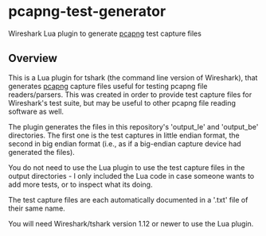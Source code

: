 # pcapng-test-generator
Wireshark Lua plugin to generate [pcapng](https://github.com/pcapng/pcapng) test capture files

## Overview

This is a Lua plugin for tshark (the command line version of Wireshark), that generates [pcapng](https://github.com/pcapng/pcapng) capture files useful for testing pcapng file readers/parsers. This was created in order to provide test capture files for Wireshark's test suite, but may be useful to other pcapng file reading software as well.

The plugin generates the files in this repository's 'output_le' and 'output_be' directories. The first one is the test captures in little endian format, the second in big endian format (i.e., as if a big-endian capture device had generated the files).

You do not need to use the Lua plugin to use the test capture files in the output directories - I only included the Lua code in case someone wants to add more tests, or to inspect what its doing.

The test capture files are each automatically documented in a '.txt' file of their same name.

You will need Wireshark/tshark version 1.12 or newer to use the Lua plugin.
